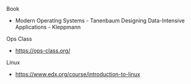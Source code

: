 
Book
- Modern Operating Systems - Tanenbaum Designing Data-Intensive Applications - Kleppmann

Ops Class
- https://ops-class.org/

Linux
- https://www.edx.org/course/introduction-to-linux

